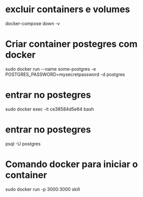 # excluir containers e volumes

docker-compose down -v

# Criar container postegres com docker

sudo docker run --name some-postgres -e POSTGRES_PASSWORD=mysecretpassword -d postgres

# entrar no postegres

sudo docker exec -it ce38584d5e64 bash

# entrar no postegres

psql -U postgres

# Comando docker para iniciar o container

sudo docker run -p 3000:3000 skill

